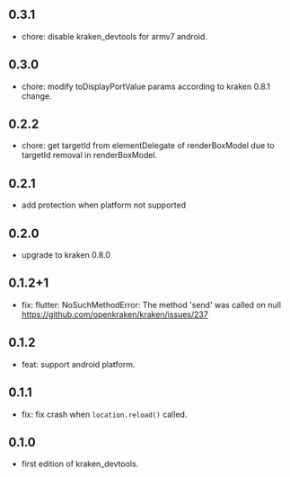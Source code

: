 ## 0.3.1

* chore: disable kraken_devtools for armv7 android.

## 0.3.0

* chore: modify toDisplayPortValue params according to kraken 0.8.1 change.

## 0.2.2

* chore: get targetId from elementDelegate of renderBoxModel due to targetId removal in renderBoxModel.

## 0.2.1

* add protection when platform not supported

## 0.2.0

* upgrade to kraken 0.8.0

## 0.1.2+1

* fix: flutter: NoSuchMethodError: The method 'send' was called on null https://github.com/openkraken/kraken/issues/237

## 0.1.2

* feat: support android platform.

## 0.1.1

* fix: fix crash when `location.reload()` called.

## 0.1.0

* first edition of kraken_devtools.
